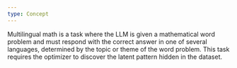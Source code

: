 ```yaml
---
type: Concept
---
```


Multilingual math is a task where the LLM is given a mathematical word problem and must respond with the correct answer in one of several languages, determined by the topic or theme of the word problem. This task requires the optimizer to discover the latent pattern hidden in the dataset.